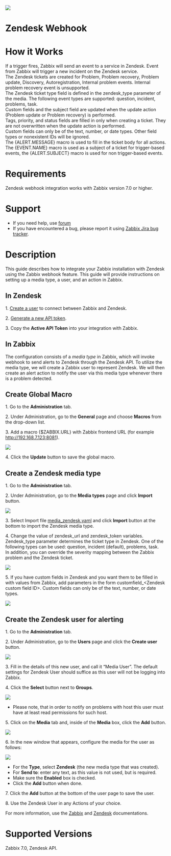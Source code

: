 
![](images/zendesk_logo.png?raw=true) 
# Zendesk Webhook
# How it Works
If a trigger fires, Zabbix will send an event to a service in Zendesk. Event from Zabbix will trigger a new incident on the Zendesk service.  
The Zendesk tickets are created for Problem, Problem recovery, Problem update, Discovery, Autoregistration, Internal problem events. Internal problem recovery event is unsupported.  
The Zendesk ticket type field is defined in the zendesk_type parameter of the media. The following event types are supported: question, incident, problems, task.  
Custom fields and the subject field are updated when the update action (Problem update or Problem recovery) is performed.  
Tags, priority, and status fields are filled in only when creating a ticket. They are not overwritten when the update action is performed.  
Custom fields can only be of the text, number, or date types. Other field types or nonexistent IDs will be ignored.  
The {ALERT.MESSAGE} macro is used to fill in the ticket body for all actions.  
The {EVENT.NAME} macro is used as a subject of a ticket for trigger-based events, the {ALERT.SUBJECT} macro is used for non trigger-based events.  

# Requirements
Zendesk webhook integration works with Zabbix version 7.0 or higher.
# Support
* If you need help, use [forum](https://www.zabbix.com/forum/zabbix-suggestions-and-feedback/) 
* If you have encountered a bug, please report it using [Zabbix Jira bug tracker](https://support.zabbix.com/).
# Description
This guide describes how to integrate your Zabbix installation with Zendesk using the Zabbix webhook feature. This guide will provide instructions on setting up a media type, a user, and an action in Zabbix.

## In Zendesk

1\. [Create a user](https://support.zendesk.com/hc/en-us/articles/203690886-Adding-and-managing-end-users) to connect between Zabbix and Zendesk.

2\. [Generate a new API token](https://support.zendesk.com/hc/en-us/articles/226022787-Generating-a-new-API-token-).

3\. Copy the **Active API Token** into your integration with Zabbix.

## In Zabbix

The configuration consists of a _media type_ in Zabbix, which will invoke webhook to send alerts to Zendesk through the Zendesk API. To utilize the media type, we will create a Zabbix user to represent Zendesk. We will then create an alert action to notify the user via this media type whenever there is a problem detected.

## Create Global Macro

1\. Go to the **Administration** tab.

2\. Under Administration, go to the **General** page and choose **Macros** from the drop-down list.

3\. Add a macro {$ZABBIX.URL} with Zabbix frontend URL (for example http://192.168.7.123:8081).

[![](images/tn_6.png?raw=true)](images/6.png)

4\. Click the **Update** button to save the global macro.

## Create a Zendesk media type

1\. Go to the **Administration** tab.

2\. Under Administration, go to the **Media types** page and click **Import** button.

[![](images/tn_7.png?raw=true)](images/7.png)

3\. Select Import file [media_zendesk.yaml](media_zendesk.yaml) and click **Import** button at the bottom to import the Zendesk media type.

4\. Change the value of zendesk_url and zendesk_token variables. Zendesk_type parameter determines the ticket type in Zendesk. One of the following types can be used: question, incident (default), problems, task.  
In addition, you can override the severity mapping between the Zabbix problem and the Zendesk ticket.  

[![](images/tn_8.png?raw=true)](images/8.png)

5\. If you have custom fields in Zendesk and you want them to be filled in with values from Zabbix, add parameters in the form customfield_\<Zendesk custom field ID\>. Custom fields can only be of the text, number, or date types.

[![](images/tn_13.png?raw=true)](images/13.png)

## Create the Zendesk user for alerting

1\. Go to the **Administration** tab.

2\. Under Administration, go to the **Users** page and click the **Create user** button.

[![](images/tn_9.png?raw=true)](images/9.png)

3\. Fill in the details of this new user, and call it “Media User”. The default settings for Zendesk User should suffice as this user will not be logging into Zabbix.

4\. Click the **Select** button next to **Groups**.

[![](images/tn_10.png?raw=true)](images/10.png)

* Please note, that in order to notify on problems with host this user must have at least read permissions for such host.

5\. Click on the **Media** tab and, inside of the **Media** box, click the **Add** button.

[![](images/tn_11.png?raw=true)](images/11.png)

6\. In the new window that appears, configure the media for the user as follows:

[![](images/tn_12.png?raw=true)](images/12.png)

* For the **Type**, select **Zendesk** (the new media type that was created).
* For **Send to**: enter any text, as this value is not used, but is required.
* Make sure the **Enabled** box is checked.
* Click the **Add** button when done.

7\. Click the **Add** button at the bottom of the user page to save the user.

8\. Use the Zendesk User in any Actions of your choice.

For more information, use the [Zabbix](https://www.zabbix.com/documentation/7.2/manual/config/notifications) and [Zendesk](https://developer.zendesk.com/rest_api/docs/support/tickets) documentations.

# Supported Versions

Zabbix 7.0, Zendesk API.
